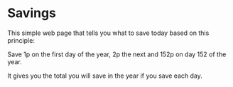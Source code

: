 # Savings

This simple web page that tells you what to save today based on this principle:

Save 1p on the first day of the year, 2p the next and 152p on day 152 of the year.

It gives you the total you will save in the year if you save each day.

